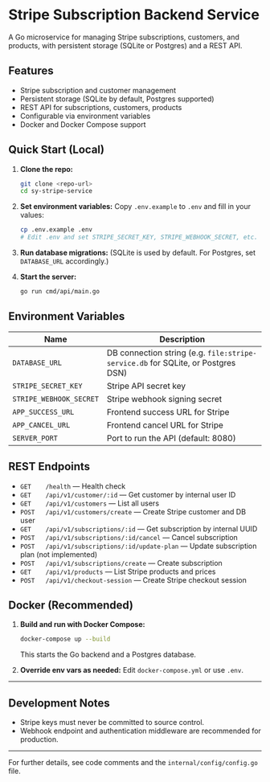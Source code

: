 # Stripe Subscription Backend Service

A Go microservice for managing Stripe subscriptions, customers, and products, with persistent storage (SQLite or Postgres) and a REST API.

## Features
- Stripe subscription and customer management
- Persistent storage (SQLite by default, Postgres supported)
- REST API for subscriptions, customers, products
- Configurable via environment variables
- Docker and Docker Compose support

## Quick Start (Local)

1. **Clone the repo:**
   ```sh
   git clone <repo-url>
   cd sy-stripe-service
   ```

2. **Set environment variables:**
   Copy `.env.example` to `.env` and fill in your values:
   ```sh
   cp .env.example .env
   # Edit .env and set STRIPE_SECRET_KEY, STRIPE_WEBHOOK_SECRET, etc.
   ```

3. **Run database migrations:**
   (SQLite is used by default. For Postgres, set `DATABASE_URL` accordingly.)

4. **Start the server:**
   ```sh
   go run cmd/api/main.go
   ```

## Environment Variables
| Name                  | Description                        |
|-----------------------|------------------------------------|
| `DATABASE_URL`        | DB connection string (e.g. `file:stripe-service.db` for SQLite, or Postgres DSN) |
| `STRIPE_SECRET_KEY`   | Stripe API secret key              |
| `STRIPE_WEBHOOK_SECRET` | Stripe webhook signing secret      |
| `APP_SUCCESS_URL`     | Frontend success URL for Stripe    |
| `APP_CANCEL_URL`      | Frontend cancel URL for Stripe     |
| `SERVER_PORT`         | Port to run the API (default: 8080)|

## REST Endpoints

- `GET    /health` — Health check
- `GET    /api/v1/customer/:id` — Get customer by internal user ID
- `GET    /api/v1/customers` — List all users
- `POST   /api/v1/customers/create` — Create Stripe customer and DB user
- `GET    /api/v1/subscriptions/:id` — Get subscription by internal UUID
- `POST   /api/v1/subscriptions/:id/cancel` — Cancel subscription
- `POST   /api/v1/subscriptions/:id/update-plan` — Update subscription plan (not implemented)
- `POST   /api/v1/subscriptions/create` — Create subscription
- `GET    /api/v1/products` — List Stripe products and prices
- `POST   /api/v1/checkout-session` — Create Stripe checkout session

## Docker (Recommended)

1. **Build and run with Docker Compose:**
   ```sh
   docker-compose up --build
   ```
   This starts the Go backend and a Postgres database.

2. **Override env vars as needed:**
   Edit `docker-compose.yml` or use `.env`.

---

## Development Notes
- Stripe keys must never be committed to source control.
- Webhook endpoint and authentication middleware are recommended for production.

---

For further details, see code comments and the `internal/config/config.go` file.
